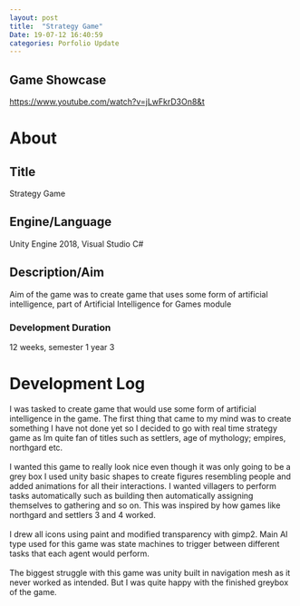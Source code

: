 ```yaml
---
layout: post
title:  "Strategy Game"
Date: 19-07-12 16:40:59 
categories: Porfolio Update
---
```

<p>
<h2><b>Game Showcase</b></h2></p>
<p><a href="https://www.youtube.com/watch?v=jLwFkrD3On8&t">https://www.youtube.com/watch?v=jLwFkrD3On8&t</a></p>
<p>
<h1><b>About</b></h1>
<h2><b>Title</b></h2>
Strategy Game
<h2><b>Engine/Language</b></h2>
Unity Engine 2018, Visual Studio C#
<h2><b> Description/Aim</b></h2>
Aim of the game was to create game that uses some form of artificial intelligence, part of Artificial Intelligence for Games module
<h3>Development Duration</h3>
12 weeks, semester 1 year 3
<h1><b>Development Log</b></h1>
I was tasked to create game that would use some form of artificial intelligence in the game. The first thing that came to my mind was to create something I have not done yet so I decided to go with real time strategy game as Im quite fan of titles such as settlers, age of mythology; empires, northgard etc.
<br></br>
I wanted this game to really look nice even though it was only going to be a grey box I used unity basic shapes to create figures resembling people and added animations for all their interactions.
I wanted villagers to perform tasks automatically such as building then automatically assigning themselves to gathering and so on. This was inspired by how games like northgard and settlers 3 and 4 worked. 
<br></br> I drew all icons using paint and modified transparency with gimp2. Main AI type used for this game was state machines to trigger between different tasks that each agent would perform. 
<br></br> 
The biggest struggle with this game was unity built in navigation mesh as it never worked as intended. But I was quite happy with the finished greybox of the game.

</p>



